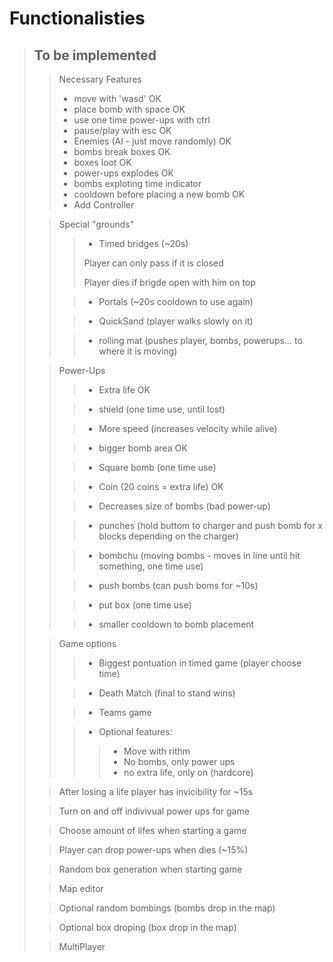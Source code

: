 # Functionalisties

>## To be implemented
>
>>Necessary Features
>>- move with 'wasd' OK
>>- place bomb with space OK
>>- use one time power-ups with ctrl
>>- pause/play with esc OK
>>- Enemies (AI - just move randomly) OK
>>- bombs break boxes OK
>>- boxes loot OK
>>- power-ups explodes OK
>>- bombs exploting time indicator 
>>- cooldown before placing a new bomb OK
>>- Add Controller
>
>>Special "grounds"
>>
>>>- Timed bridges (~20s) 
>>>
>>>Player can only pass if it is closed
>>>
>>>Player dies if brigde open with him on top
>>
>>>- Portals (~20s cooldown to use again)
>>
>>>- QuickSand (player walks slowly on it)
>>
>>>- rolling mat (pushes player, bombs, powerups... to where it is moving)
>>
>
>>Power-Ups
>>
>>>- Extra life OK
>>
>>>- shield (one time use, until lost)
>>
>>>- More speed (increases velocity while alive)
>>
>>>- bigger bomb area OK
>>
>>>- Square bomb (one time use)
>>
>>>- Coin (20 coins = extra life) OK
>>
>>>- Decreases size of bombs (bad power-up)
>>
>>>- punches (hold buttom to charger and push bomb for x blocks depending on the charger)
>>
>>>- bombchu (moving bombs - moves in line until hit something, one time use)
>>
>>>- push bombs (can push boms for ~10s)
>>
>>>- put box (one time use)
>>
>>>- smaller cooldown to bomb placement
>
>>Game options
>>
>>>- Biggest pontuation in timed game (player choose time)
>>
>>>- Death Match (final to stand wins)
>>
>>>- Teams game
>>
>>>- Optional features:
>>>>- Move with rithm
>>>>- No bombs, only power ups
>>>>- no extra life, only on (hardcore)
>>
>
>>After losing a life player has invicibility for ~15s
>
>>Turn on and off indivivual power ups for game
>
>>Choose amount of lifes when starting a game
>
>>Player can drop power-ups when dies (~15%)
>
>>Random box generation when starting game
>
>>Map editor
>
>>Optional random bombings (bombs drop in the map)
>
>>Optional box droping (box drop in the map)
>
>>MultiPlayer

